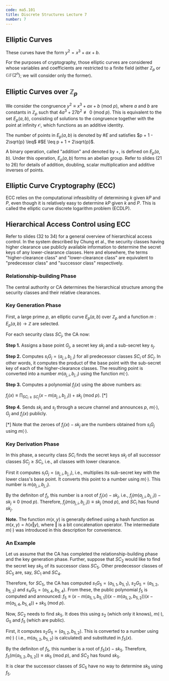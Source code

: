```yaml
---
code: ma5.101
title: Discrete Structures Lecture 7
number: 7
---
```



## Elliptic Curves
These curves have the form $y^{2} = x^{3} + ax + b$.

For the purposes of cryptography, those elliptic curves are considered whose variables and coefficients are restricted to a finite field (either $\mathbb{Z}_{p}$ or $\mathbb{GF}(2^{n})$; we will consider only the former).


## Elliptic Curves over $\mathbb{Z}_{p}$
We consider the congruence $y^{2} \equiv x^{3} + ax + b$ (mod $p$), where $a$ and $b$ are constants in $\mathbb{Z}_ {p}$ such that $4a^{3} + 27b^{2} \not\equiv 0$ (mod $p$). This is equivalent to the set $E _{p}(a,b)$, consisting of solutions to the congruence together with the point at infinity $\mathcal{O}$, which functions as an additive identity.

The number of points in $E_{p}(a,b)$ is denoted by #$E$ and satisfies $p + 1 - 2\sqrt{p} \leq$ #$E \leq p + 1 + 2\sqrt{p}$.

A binary operation, called "addition" and denoted by $+$, is defined on $E_{p}(a,b)$. Under this operation, $E_{p}(a,b)$ forms an abelian group. Refer to slides (21 to 26) for details of addition, doubling, scalar multiplication and additive inverses of points.


## Elliptic Curve Cryptography (ECC)
ECC relies on the computational infeasibility of determining $k$ given $kP$ and $P$, even though it is relatively easy to determine $kP$ given $k$ and $P$. This is called the elliptic curve discrete logarithm problem (ECDLP).


## Hierarchical Access Control using ECC
Refer to slides (32 to 34) for a general overview of hierarchical access control. In the system described by Chung et al., the security classes having higher clearance use publicly available information to determine the secret keys of any lower-clearance classes. Here and elsewhere, the terms "higher-clearance class" and "lower-clearance class" are equivalent to "predecessor class" and "successor class" respectively.

### Relationship-building Phase
The central authority or CA determines the hierarchical structure among the security classes and their relative clearances.

### Key Generation Phase
First, a large prime $p$, an elliptic curve $E_{p}(a,b)$ over $\mathbb{Z}_ {p}$ and a function $m: E _{p}(a,b) \rightarrow \mathbb{Z}$ are selected.

For each security class $SC_{j}$, the CA now:

**Step 1.** Assigns a base point $G_{j}$, a secret key $sk_{j}$ and a sub-secret key $s_{j}$.

**Step 2.** Computes $s_{i}G_{j} = (a_{j,i},b_{j,i})$ for all predecessor classes $SC_{i}$ of $SC_{j}$. In other words, it computes the product of the base point with the sub-secret key of each of the higher-clearance classes. The resulting point is converted into a number $m(a_{j,i},b_{j,i})$ using the function $m(\cdot)$.

**Step 3.** Computes a polynomial $f_{j}(x)$ using the above numbers as:

$f_{j}(x) \equiv \prod_{SC_{i} \geq SC_{j}} (x - m(a_{j,i},b_{j,i})) + sk_{j}$ (mod $p$). [*]

**Step 4.** Sends $sk_{j}$ and $s_{j}$ through a secure channel and announces $p$, $m(\cdot)$, $G_{j}$ and $f_{j}(x)$ publicly.

[*] Note that the zeroes of $f_{j}(x) - sk_{j}$ are the numbers obtained from $s_{i}G_{j}$ using $m(\cdot)$.

### Key Derivation Phase
In this phase, a security class $SC_{i}$ finds the secret keys $sk_{j}$ of all successor classes $SC_{j} \geq SC_{i}$, i.e., all classes with lower clearance.

First it computes $s_{i}G_{j} = (a_{j,i},b_{j,i})$, i.e., multiplies its sub-secret key with the lower class's base point. It converts this point to a number using $m(\cdot)$. This number is $m(a_{j,i},b_{j,i})$.

By the definiton of $f_{j}$, this number is a root of $f_{j}(x) - sk_{j}$, i.e., $f_{j}(m(a_{j,i},b_{j,i})) - sk_{j} \equiv 0$ (mod $p$). Therefore, $f_{j}(m(a_{j,i},b_{j,i})) \equiv sk_{j}$ (mod $p$), and $SC_{i}$ has found $sk_{j}$.

**Note.** The function $m(x,y)$ is generally defined using a hash function as $m(x,y) = h(x \Vert y)$, where $\Vert$ is a bit concatenation operator. The intermediate $m(\cdot)$ was introduced in this description for convenience.

### An Example
Let us assume that the CA has completed the relationship-building phase and the key generation phase. Further, suppose that $SC_{2}$ would like to find the secret key $sk_{5}$ of its successor class $SC_{5}$. Other predecessor classes of $SC_{5}$ are, say, $SC_{1}$ and $SC_{4}$.

Therefore, for $SC_{5}$, the CA has computed $s_{1}G_{5} = (a_{5,1},b_{5,1})$, $s_{2}G_{5} = (a_{5,2},b_{5,2})$ and $s_{4}G_{5} = (a_{5,4},b_{5,4})$. From these, the public polynomial $f_{5}$ is computed and announced: $f_{5} \equiv (x - m(a_{5,1},b_{5,1}))(x - m(a_{5,2},b_{5,2}))(x - m(a_{5,4},b_{5,4})) + sk_{5}$ (mod $p$).



Now, $SC_{2}$ needs to find $sk_{5}$. It does this using $s_{2}$ (which only it knows), $m(\cdot)$, $G_{5}$ and $f_{5}$ (which are public).

First, it computes $s_{2}G_{5} = (a_{5,2},b_{5,2})$. This is converted to a number using $m(\cdot)$ ( i.e., $m(a_{5,2},b_{5,2})$ is calculated) and substituted in $f_{5}(x)$.

By the definiton of $f_{5}$, this number is a root of $f_{5}(x) - sk_{5}$. Therefore, $f_{5}(m(a_{5,2},b_{5,2})) \equiv sk_{5}$ (mod $p$), and $SC_{2}$ has found $sk_{5}$.


It is clear the successor classes of $SC_{5}$ have no way to determine $sk_{5}$ using $f_{5}$.

